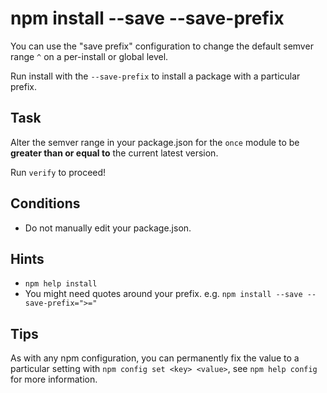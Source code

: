 # npm install --save --save-prefix

You can use the "save prefix" configuration to change the
default semver range `^` on a per-install or global level.

Run install with the `--save-prefix` to install a package with a particular prefix.


## Task

Alter the semver range in your package.json for the `once` module to be **greater than or equal to** the current latest version.

Run `verify` to proceed!

## Conditions

* Do not manually edit your package.json.

## Hints

* `npm help install`
* You might need quotes around your prefix.
  e.g. `npm install --save --save-prefix=">="`

## Tips

As with any npm configuration, you can permanently fix the value to a
particular setting with `npm config set <key> <value>`, see `npm help
config` for more information.

